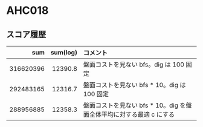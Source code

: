 # AHC018

## スコア履歴

|       sum | sum(log) | コメント                                       |
|----------:|---------:|:-------------------------------------------|
| 316620396 |  12390.8 | 盤面コストを見ない bfs。dig は 100 固定                 |
| 292483165 |  12316.7 | 盤面コストを見ない bfs * 10。dig は 100 固定            |
| 288956885 |  12358.3 | 盤面コストを見ない bfs * 10。dig を盤面全体平均に対する最適 c にする |
